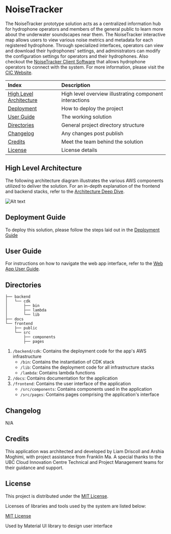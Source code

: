 # NoiseTracker

The NoiseTracker prototype solution acts as a centralized information hub for hydrophone operators and members of the general public to learn more about the underwater soundscapes near them. The NoiseTracker interactive map allows users to view various noise metrics and metadata for each registered hydrophone. Through specialized interfaces, operators can view and download their hydrophones' settings, and administrators can modify the configuration settings for operators and their hydrophones. Also checkout the [NoiseTracker Client Software](https://github.com/UBC-CIC/noise-tracker-client) that allows hydrophone operators to connect with the system. For more information, please visit the [CIC Website](https://cic.ubc.ca/).

| Index                                               | Description                                             |
| :-------------------------------------------------- | :------------------------------------------------------ |
| [High Level Architecture](#high-level-architecture) | High level overview illustrating component interactions |
| [Deployment](#deployment-guide)                     | How to deploy the project                               |
| [User Guide](#user-guide)                           | The working solution                                    |
| [Directories](#directories)                          | General project directory structure
| [Changelog](#changelog)                             | Any changes post publish                                |
| [Credits](#credits)                                 | Meet the team behind the solution                       |
| [License](#license)                                 | License details                                         |

## High Level Architecture

The following architecture diagram illustrates the various AWS components utilized to deliver the solution. For an in-depth explanation of the frontend and backend stacks, refer to the [Architecture Deep Dive](docs/ArchitectureDeepDive.md).

![Alt text](docs/images/networkDiagram/simplified_architecture_diagram.svg)

## Deployment Guide

To deploy this solution, please follow the steps laid out in the [Deployment Guide](docs/DeploymentGuide.md)

## User Guide

For instructions on how to navigate the web app interface, refer to the [Web App User Guide](docs/UserGuide.md).

## Directories

```
├── backend
│   └── cdk
│       ├── bin
│       ├── lambda
│       └── lib
├── docs
└── frontend
    ├── public
    └── src
        ├── components
        ├── pages
```

1. `/backend/cdk`: Contains the deployment code for the app's AWS infrastructure
    - `/bin`: Contains the instantiation of CDK stack
    - `/lib`: Contains the deployment code for all infrastructure stacks
    - `/lambda`: Contains lambda functions
2. `/docs`: Contains documentation for the application
3. `/frontend`: Contains the user interface of the application
    - `/src/components`: Contains components used in the application
    - `/src/pages`: Contains pages comprising the application's interface

## Changelog
N/A

## Credits

This application was architected and developed by Liam Driscoll and Arshia Moghimi, with project assistance from Franklin Ma. A special thanks to the UBC Cloud Innovation Centre Technical and Project Management teams for their guidance and support.

## License

This project is distributed under the [MIT License](LICENSE).

Licenses of libraries and tools used by the system are listed below:

[MIT License](LICENSE)

Used by Material UI library to design user interface

